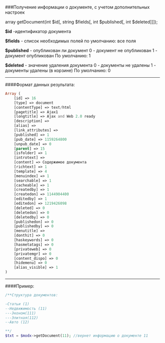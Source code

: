 ###Получение информации о документе, с учетом дополнительных настроек

array getDocument(int $id[, string $fields[, int $published[, int $deleted]]]);

**$id** -идентификатор документа

**$fields** - список необходимых полей
по умолчанию: все поля

**$published** - опубликован ли документ
0 - документ не опубликован
1 - документ опубликован
По умолчанию: 1

**$deleted** - значение удаления документа
0 - документы не удалены
1 - документы удалены (в корзине)
По умолчанию: 0

***

####Формат данных результата:

````php
Array ( 
	[id] => 16 
	[type] => document 
	[contentType] => text/html 
	[pagetitle] => Ajax1 
	[longtitle] => Ajax and Web 2.0 ready 
	[description] =>  
	[alias] =>  
	[link_attributes] =>  
	[published] => 1 
	[pub_date] => 1159264800 
	[unpub_date] => 0 
	[parent] => 15 
	[isfolder] => 1 
	[introtext] =>  
	[content] => Содержимое документа 
	[richtext] => 1 
	[template] => 4 
	[menuindex] => 1 
	[searchable] => 1 
	[cacheable] => 1 
	[createdby] => 1 
	[createdon] => 1144904400 
	[editedby] => 1 
	[editedon] => 1219426098 
	[deleted] => 0 
	[deletedon] => 0 
	[deletedby] => 0 
	[publishedon] => 0 
	[publishedby] => 0 
	[menutitle] =>  
	[donthit] => 0 
	[haskeywords] => 0 
	[hasmetatags] => 0 
	[privateweb] => 0 
	[privatemgr] => 0 
	[content_dispo] => 0 
	[hidemenu] => 0 
	[alias_visible] => 1
)
````

***

####Пример:

````php
/**Структура документов:

-Статьи (1)
--Недвижимость (11)
---Эконом(111)
---Элитная(112)
--Авто (12)

**/
$txt = $modx->getDocument(11); //вернет информацию о документе 11
````